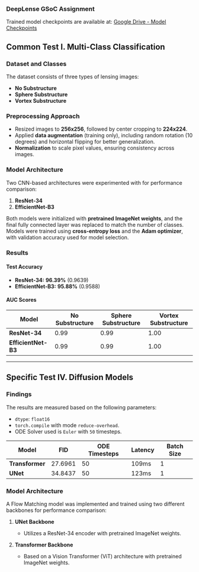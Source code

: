### DeepLense GSoC Assignment 
Trained model checkpoints are available at:  [Google Drive - Model Checkpoints](https://drive.google.com/drive/folders/1nx47dQgX7yavo8oQ4e0-seyRaG1rDXY-?usp=sharing)  

## Common Test I. Multi-Class Classification

### Dataset and Classes  
The dataset consists of three types of lensing images:  

- **No Substructure**  
- **Sphere Substructure**  
- **Vortex Substructure**  

### Preprocessing Approach  
- Resized images to **256x256**, followed by center cropping to **224x224**.  
- Applied **data augmentation** (training only), including random rotation (10 degrees) and horizontal flipping for better generalization.  
- **Normalization** to scale pixel values, ensuring consistency across images.  

### Model Architecture  
Two CNN-based architectures were experimented with for performance comparison:

1. **ResNet-34**  
2. **EfficientNet-B3**  

Both models were initialized with **pretrained ImageNet weights**, and the final fully connected layer was replaced to match the number of classes. Models were trained using **cross-entropy loss** and the **Adam optimizer**, with validation accuracy used for model selection.  

### Results  

#### Test Accuracy  
- **ResNet-34:** **96.39%** (0.9639)  
- **EfficientNet-B3:** **95.88%** (0.9588)  

#### AUC Scores  
| Model            | No Substructure | Sphere Substructure | Vortex Substructure |
|-----------------|----------------|----------------------|----------------------|
| **ResNet-34**   | 0.99           | 0.99                 | 1.00                 |
| **EfficientNet-B3** | 0.99      | 0.99                 | 1.00                |

---  

## Specific Test IV. Diffusion Models 

### Findings  
The results are measured based on the following parameters:

- `dtype`: `float16`
- `torch.compile` with mode `reduce-overhead`.
- ODE Solver used is `Euler` with `50` timesteps.   

| Model           | FID  | ODE Timesteps | Latency | Batch Size |
|---------------|------|---------------|---------|------------|
| **Transformer** | 27.6961 | 50          | 109ms   | 1          |
| **UNet**      | 34.8437 | 50            | 123ms   | 1          |

### Model Architecture  
A Flow Matching model was implemented and trained using two different backbones for performance comparison:

1. **UNet Backbone**  
   - Utilizes a ResNet-34 encoder with pretrained ImageNet weights.  

2. **Transformer Backbone**  
   - Based on a Vision Transformer (ViT) architecture with pretrained ImageNet weights.  
